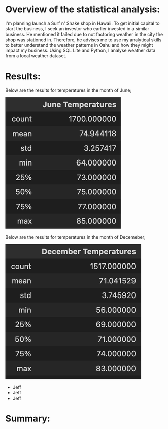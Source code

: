 # Overview of the statistical analysis:
I'm planning launch a Surf n' Shake shop in Hawaii. To get initial capital to start the business, I seek an investor who earlier invested in a similar business. He mentioned it failed due to not factoring weather in the city the shop was stationed in. Therefore, he advises me to use my analytical skills to better understand the weather patterns in Oahu and how they might impact my business. Using SQL Lite and Python, I analyse weather data from a local weather dataset. 

# Results:

Below are the results for temperatures in the month of June; 

![This is an image](https://github.com/jackfrost68/surfs_up/blob/8d09dc532d888d514c51af4ec188ff31b8b0dd0d/June.png)


Below are the results for temperatures in the month of Decemeber; 

![This is an image](https://github.com/jackfrost68/surfs_up/blob/8d09dc532d888d514c51af4ec188ff31b8b0dd0d/Dec.png)


* Jeff
* Jeff
* Jeff




# Summary:
